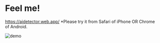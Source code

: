 # Feel me!

https://aidetector.web.app/
*Please try it from Safari of iPhone OR Chrome of Android.

![demo](https://raw.github.com/wiki/MASA-JAPAN/AI-detector/images/detectMovie.gif)
